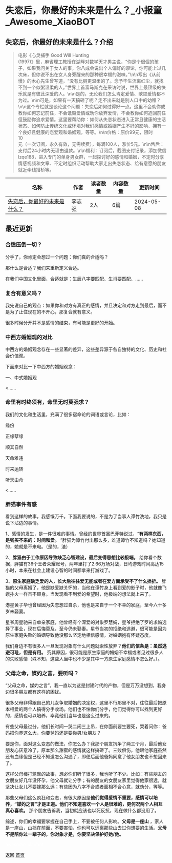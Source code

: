 # 失恋后，你最好的未来是什么？_小报童_Awesome_XiaoBOT

## 失恋后，你最好的未来是什么？介绍
> 电影《心灵捕手 Good Will Hunting  
(1997)》里，麻省理工教授在湖畔对数学天才男主说，“你是个很倔的孩子，如果我问关于女人的事，你八成会说出个人偏好的谬论，你可能上过几次床，但你说不出在女人身旁醒来的那种很幸福的滋味。”\n\n写出《从前慢》的木心先生曾写道，“没有比粥更温柔的了。念予毕生流离红尘，就找不到一个似粥温柔的人。”世界上首富马斯克在采访时说，世界上最顶级的快乐就是有彼此深爱的人。\n\n是的，无论我们怎么肯定爱情、歌颂爱情都不为过。\n\n可是，如果有一天搞砸了呢？走不出来就是别人口中的幼稚？\n\n这个专栏就是谈论这个问题：失恋后如何过得好一点。这里不会劝你或教你如何忘记前任，不会诋毁爱情或劝你放弃爱情，不会教你如何追回前任但鼓励你追求爱情。这里要帮助你：如何从失恋状态进入正常且健康的生活状态、如何防止传统文化或环境对我们感情或婚姻产生不好的影响、拥有一个良好且健康的恋爱观和婚姻观，等等。\n\n价格：原价99元，限时  
10  
元（一次订阅，永久有效，无需续费），每满100人，涨价5元。\n\n售后：支付后24小时内无理由退款。\n\n福利：订阅后，截图支付记录，添加微信lzqe188，进入专门的单身男女群，一起探讨好的感情和婚姻，不定时分享情感视频和文章、不定时组织活动帮助大家走出失恋状态、给有意愿的朋友就近牵线搭桥等。  
  


|名称|作者|读者数量|内容数量|更新时间|
|---|---|---|---|---|
|[失恋后，你最好的未来是什么？](https://xiaobot.net/p/52LING?refer=9c3f1c95-a052-465a-9902-f6d75080262a)|李志强|2人|6篇|2024-05-08|

## 最近更新
### 合适压倒一切？

分手了，你肯定会想过一个问题：你们真的合适吗？

那什么是合适？我们来重新定义合适。

在我们中国文化里面，合适就是：生辰八字要匹配、生肖要匹配、......

### 复合有意义吗？

我先说自己的观点：如果你和对方有真正的感情，并且决定和对方走到最后，而不是为了止住现在的不开心，那复合就有意义。

很多时候分开并不是感情的结束，有可能是更好的开始。

### 中西方婚姻观的对比

中西方的婚姻观念存在一些显著的差异，这些差异源于各自独特的文化、历史和社会价值观。

下面来对比一下中西方的婚姻观念：

一、中式婚姻观

<......

### 命里有时终须有，命里无时莫强求？

我们的文化和生活里，充满了很多宿命论的词语或言论，比如：

缘份

正缘孽缘

顺其自然

天命难违

时来运转

听天由命

<......

### 胖猫事件有感

看到这样的故事，我感慨万千。下面我要说的，不是为了当事人谭竹洗地，我只是说下沾边的事情。

1、感情的发生，是一件很难的事情。曾经的世界首富巴菲特说过，“**有两样东西，是钱买不来的：时间和爱。**
”胖猫为谭竹付出那么多，难道谭竹不知道吗？她知道的，她就是不来电。（是的，渣）

2、**胖猫由于工作原因导致缺乏心智建设，最后变得思想比较极端。**
给你看个数据，胖猫有36个王者荣耀账号，两年里打了2.66万场对战，日均游戏时间高达15小时，本来在社会上建设心智的时间都拿来打游戏了。

3、**原生家庭缺乏爱的人，长大后往往爱无能或者在爱方面承受不了什么挫折。**
胖猫的父母离婚了，他是缺爱缺关怀的，当他在谭竹身上看到爱的影子时，他就像飞蛾扑火一样奋不顾身。当发现看不到爱的希望时，他极端的想法就上来了。

港星黄子华也曾经因为失恋想过自杀，他也是来自于一个不幸的家庭，至今六十多岁未娶妻。

星爷周星驰来自单亲家庭，他曾经有个深爱的对象罗慧娟，星爷拒绝了罗的求婚选择了事业，现在后悔莫及，至今仍未娶妻。星爷当初的拒绝和逃避，很可能是因为原生家庭失败的婚姻导致他没那么坚定地相信感情，对婚姻抱有怀疑态度。

我们身边不有很多人一旦发现对象有什么问题就索性放弃？**他们的信条是：虽然逃避可耻，但是有用。**
究其原因，很可能是原生家庭的婚姻不幸福或者见过很多人的失败感情（殊不知，这些人当中也不少是其中一方原生家庭感情不怎么好。）。

### 父母之命，媒妁之言，要听吗？

“父母之命，媒妁之言”，我一直以为这是封建时代的产物，但是万万没想到，我身边很多朋友都有这样的困扰。

很多父母非得跟自己的儿女争取婚姻的决定权，这里不行那里不对，往往最后把原本相爱的两个人搞得分手收场。他们也不怕你们分手，他们觉得你可以找到更好的，感情也可以培养，毕竟他们当年也是这么过来的。

有些父母最过分，他们长时间一哭二闹三上吊，在你面前要生要死，哭着问你：爸妈把你养这么大，你要爸妈还是要你男/女朋友？

要是你，面对这么变态的做法，你怎么办？我那个朋友抗争了两三个月，最后他女朋友心灰意冷了，原本那么甜蜜的感情就这样搞砸了。三败俱伤，他跟他家庭虽然还有血缘但是已经不知道怎么沟通了，即便后面他爸妈同意了他女朋友也不想回来了。

这样父母棒打鸳鸯的故事，想必你们听了很多，我也听了不少。比如：有些朋友的女朋友好几年没怀孕，他父母就让分手；有的朋友的女朋友家里觉得他家很远，就坚决让女儿不要嫁那么远；有些因为八字不合或者面相不合心意，就劝分，等等。

那些父母们这么疯狂和变态，有很大原因是**他们觉得爱情不重要，感情可以培养，“媒妁之言”才是正道。他们不知道喜欢一个人是很难的，更何况两个人相互真心喜欢。**
那个朋友告诉我，当初就应该也以死反抗，现在做什么都没用了。

综述，你们的幸福要掌握在自己手上，不要被任何人影响。**父母是一座山**
，家人是一座山，山挡在前面，不要害怕，你也可以远离那些山去过你想要的生活。**父母不是陪你过一辈子的，你对象才是，你要坚决保护好她/他。**


<a href="https://github.com/Reno9527/awesome-xiaobot" style="color: white; text-decoration: none;">awesome-xiaobot</a>

返回 [首页](../README.md)

